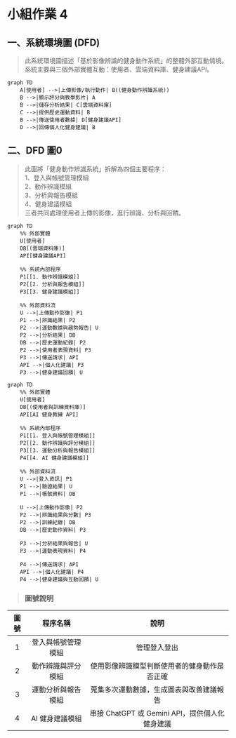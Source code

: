 # 小組作業 4

## 一、系統環境圖 (DFD)

> 此系統環境圖描述「基於影像辨識的健身動作系統」的整體外部互動情境。 <br> 
系統主要與三個外部實體互動：使用者、雲端資料庫、健身建議API。 <br> 

```mermaid
graph TD
    A[使用者] -->|上傳影像/執行動作| B((健身動作辨識系統))
    B -->|顯示評分與教學影片| A
    B -->|儲存分析結果| C[雲端資料庫]
    C -->|提供歷史運動資料| B
    B -->|傳送使用者數據| D[健身建議API]
    D -->|回傳個人化健身建議| B
```

## 二、DFD 圖0

> 此圖將「健身動作辨識系統」拆解為四個主要程序：<br>
1、登入與帳號管理模組<br>
2、動作辨識模組<br>
3、分析與報告模組<br>
4、健身建議模組<br>
三者共同處理使用者上傳的影像，進行辨識、分析與回饋。<br>

```mermaid
graph TD
    %% 外部實體
    U[使用者]
    DB[(雲端資料庫)]
    API[健身建議API]

    %% 系統內部程序
    P1[[1. 動作辨識模組]]
    P2[[2. 分析與報告模組]]
    P3[[3. 健身建議模組]]

    %% 外部資料流
    U -->|上傳動作影像| P1
    P1 -->|辨識結果| P2
    P2 -->|運動數據與趨勢報告| U
    P2 -->|分析結果| DB
    DB -->|歷史運動紀錄| P2
    P2 -->|使用者表現資料| P3
    P3 -->|傳送請求| API
    API -->|個人化建議| P3
    P3 -->|健身建議回饋| U
```
```mermaid
graph TD
    %% 外部實體
    U[使用者]
    DB[(使用者與訓練資料庫)]
    API[AI 健身教練 API]

    %% 系統內部程序
    P1[[1. 登入與帳號管理模組]]
    P2[[2. 動作辨識與評分模組]]
    P3[[3. 運動分析與報告模組]]
    P4[[4. AI 健身建議模組]]

    %% 外部資料流
    U -->|登入資訊| P1
    P1 -->|驗證結果| U
    P1 -->|帳號資料| DB

    U -->|上傳動作影像| P2
    P2 -->|辨識結果與分數| P3
    P2 -->|訓練紀錄| DB
    DB -->|歷史動作資料| P3

    P3 -->|分析結果與報告| U
    P3 -->|運動表現資料| P4

    P4 -->|傳送請求| API
    API -->|個人化建議| P4
    P4 -->|健身建議與互動回饋| U
```

> ###  圖號說明 <br>
| 圖號 | 程序名稱 | 說明 |
|:------:|:---------:|:----:|
| 1 | 登入與帳號管理模組 | 管理登入登出 |
| 2 |動作辨識與評分模組 | 使用影像辨識模型判斷使用者的健身動作是否正確 |
| 3 | 運動分析與報告模組 | 蒐集多次運動數據，生成圖表與改善建議報告 |
| 4 |  AI 健身建議模組 | 串接 ChatGPT 或 Gemini API，提供個人化健身建議 |
